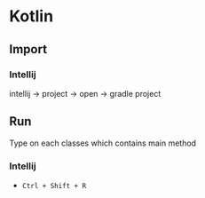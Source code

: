 # Kotlin

## Import

### Intellij

intellij -> project -> open -> gradle project

## Run

Type on each classes which contains main method

### Intellij

- `Ctrl + Shift + R`
